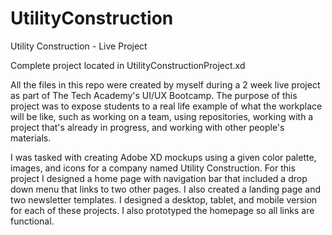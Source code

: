 # UtilityConstruction
Utility Construction - Live Project

Complete project located in UtilityConstructionProject.xd

All the files in this repo were created by myself during a 2 week live project as part of The Tech Academy's UI/UX Bootcamp. The purpose of this project
was to expose students to a real life example of what the workplace will be like, such as working on a team, using repositories, working with a project that's already in progress, and working with other people's materials.

I was tasked with creating Adobe XD mockups using a given color palette, images, and icons for a company named Utility Construction. For this project I designed a home page with navigation bar that included a drop down menu that links to two other pages. I also created a landing page and two newsletter templates. I designed a desktop, tablet, and mobile version for each of these projects. I also prototyped the homepage so all links are functional. 
